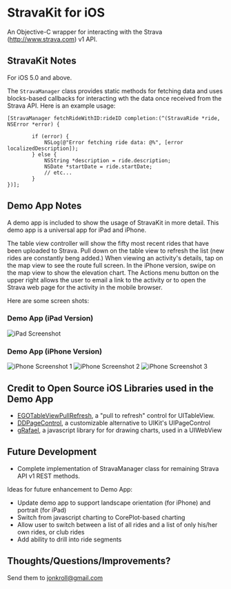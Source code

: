StravaKit for iOS
=============

An Objective-C wrapper for interacting with the Strava (http://www.strava.com) v1 API.


StravaKit Notes
-------------

For iOS 5.0 and above.

The `StravaManager` class provides static methods for fetching data and uses blocks-based callbacks for interacting wth the data once received from the Strava API.  Here is an example usage:


    [StravaManager fetchRideWithID:rideID completion:(^(StravaRide *ride, NSError *error) {

            if (error) {
                NSLog(@"Error fetching ride data: @%", [error localizedDescription]);
            } else {
                NSString *description = ride.description;
                NSDate *startDate = ride.startDate;
                // etc...
            }
    })];


Demo App Notes
-------------

A demo app is included to show the usage of StravaKit in more detail.  This demo app is a universal app for iPad and iPhone.

The table view controller will show the fifty most recent rides that have been uploaded to Strava.  Pull down on the table view to refresh the list (new rides are constantly beng added.)  When viewing an activity's details, tap on the map view to see the route full screen.  In the iPhone version, swipe on the map view to show the elevation chart.  The Actions menu button on the upper right allows the user to email a link to the activity or to open the Strava web page for the activity in the mobile browser.

Here are some screen shots:

### Demo App (iPad Version)

![iPad Screenshot](https://github.com/downloads/jonkroll/StravaKit/stravakit-ipad-screenshot-1.png)


### Demo App (iPhone Version)

![iPhone Screenshot 1](https://github.com/downloads/jonkroll/StravaKit/stravakit-iphone-screenshot-1.png)
![iPhone Screenshot 2](https://github.com/downloads/jonkroll/StravaKit/stravakit-iphone-screenshot-2.png)
![iPhone Screenshot 3](https://github.com/downloads/jonkroll/StravaKit/stravakit-iphone-screenshot-3.png)



Credit to Open Source iOS Libraries used in the Demo App
-------------

- [EGOTableViewPullRefresh](https://github.com/enormego/EGOTableViewPullRefresh), a "pull to refresh" control for UITableView.
- [DDPageControl](https://github.com/ddeville/DDPageControl), a customizable alternative to UIKit's UIPageControl
- [gRafael](http://g.raphaeljs.com/), a javascript library for for drawing charts, used in a UIWebView


Future Development
-------------

* Complete implementation of StravaManager class for remaining Strava API v1 REST methods.


Ideas for future enhancement to Demo App:

* Update demo app to support landscape orientation (for iPhone) and portrait (for iPad)
* Switch from javascript charting to CorePlot-based charting
* Allow user to switch between a list of all rides and a list of only his/her own rides, or club rides
* Add ability to drill into ride segments


Thoughts/Questions/Improvements?
-------------
Send them to jonkroll@gmail.com